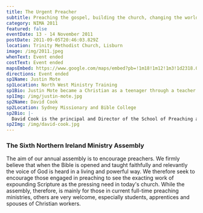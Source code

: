 ```yaml
---
title: The Urgent Preacher
subtitle: Preaching the gospel, building the church, changing the world!
category: NIMA 2011
featured: false
eventDate: 13 - 14 November 2011
postDate: 2011-09-05T20:46:03.829Z
location: Trinity Methodist Church, Lisburn
image: /img/2011.jpeg
whenText: Event ended
costText: Event ended
mapsEmbed: https://www.google.com/maps/embed?pb=!1m18!1m12!1m3!1d2318.0010047523247!2d-6.117361399999999!3d54.480564099999995!2m3!1f0!2f0!3f0!3m2!1i1024!2i768!4f13.1!3m3!1m2!1s0x486103191e37a8d1%3A0x2af07ebaec4c8898!2sMaze%20Presbyterian%20Church!5e0!3m2!1sen!2suk!4v1628795706431!5m2!1sen!2suk
directions: Event ended
sp1Name: Justin Mote
sp1Location: North West Ministry Training
sp1Bio: Justin Mote became a Christian as a teenager through a teacher at school. After school he worked in retailing before going to theological college. He has served in churches in Basingstoke, London and the Wirral. He is currently the Director of the North West Ministry Training courses, seeking to equip people for a Bible teaching ministry in local churches. Justin is married to Jo and they have three children. He loves watching cricket and would love to play golf better. Justin will be giving three lectures on preaching from the Gospels with a particular focus on Luke.
sp1Img: /img/justin-mote.jpg
sp2Name: David Cook
sp2Location: Sydney Missionary and Bible College
sp2Bio: |-
  David Cook is the principal and Director of the School of Preaching at Sydney Missionary and Bible College. He is a Presbyterian minister and a graduate of SMBC and Moore Theological College. Prior to formal studies and pastoral ministry David worked in the Economic Research Department of the Reserve Bank. David has written Teaching Acts: Unlocking the book of Acts for the Bible Teacher (published by Proclamation Trust Media). He is married to Maxine, and they have five adult children and six grandchildren. David will be giving four expositions from the apostolic sermons in Acts.
sp2Img: /img/david-cook.jpg
---
```


### The Sixth Northern Ireland Ministry Assembly

The aim of our annual assembly is to encourage preachers. We firmly believe that when the Bible is opened and taught faithfully and relevantly the voice of God is heard in a living and powerful way. We therefore seek to encourage those engaged in preaching to see the exacting work of expounding Scripture as the pressing need in today's church. While the assembly, therefore, is mainly for those in current full-time preaching ministries, others are very welcome, especially students, apprentices and spouses of Christian workers.
